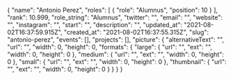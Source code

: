 {
 "name": "Antonio Perez",
 "roles": [
  {
   "role": "Alumnus",
   "position": 10
  }
 ],
 "rank": 10.999,
 "role_string": "Alumnus",
 "twitter": "",
 "email": "",
 "website": "",
 "instagram": "",
 "start": "",
 "description": "",
 "updated_at": "2021-08-02T16:37:59.915Z",
 "created_at": "2021-08-02T16:37:55.315Z",
 "slug": "antonio-perez",
 "events": [],
 "projects": [],
 "picture": {
  "alternativeText": "",
  "url": "",
  "width": 0,
  "height": 0,
  "formats": {
   "large": {
    "url": "",
    "ext": "",
    "width": 0,
    "height": 0
   },
   "medium": {
    "url": "",
    "ext": "",
    "width": 0,
    "height": 0
   },
   "small": {
    "url": "",
    "ext": "",
    "width": 0,
    "height": 0
   },
   "thumbnail": {
    "url": "",
    "ext": "",
    "width": 0,
    "height": 0
   }
  }
 }
}